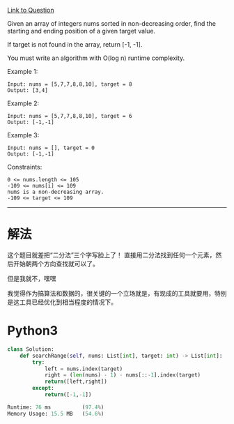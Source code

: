 [Link to Question](https://leetcode.com/explore/interview/card/top-interview-questions-medium/110/sorting-and-searching/802/)




Given an array of integers nums sorted in non-decreasing order, find the starting and ending position of a given target value.

If target is not found in the array, return [-1, -1].

You must write an algorithm with O(log n) runtime complexity.

 

Example 1:
```
Input: nums = [5,7,7,8,8,10], target = 8
Output: [3,4]
```
Example 2:
```
Input: nums = [5,7,7,8,8,10], target = 6
Output: [-1,-1]
```
Example 3:
```
Input: nums = [], target = 0
Output: [-1,-1]
 ```

Constraints:
```
0 <= nums.length <= 105
-109 <= nums[i] <= 109
nums is a non-decreasing array.
-109 <= target <= 109
```

-----
# 解法
这个题目就差把“二分法”三个字写脸上了！
直接用二分法找到任何一个元素，然后开始朝两个方向查找就可以了。

但是我就不，嘿嘿

我觉得作为搞算法和数据的，很关键的一个立场就是，有现成的工具就要用，特别是这工具已经优化到相当程度的情况下。

# Python3
```python
class Solution:
    def searchRange(self, nums: List[int], target: int) -> List[int]:
        try:
            left = nums.index(target)
            right = (len(nums) - 1) - nums[::-1].index(target)
            return([left,right])
        except:
            return([-1,-1])

Runtime: 76 ms          (97.4%)
Memory Usage: 15.5 MB   (54.6%)
```